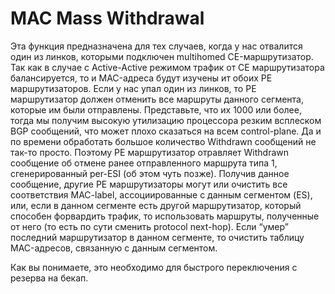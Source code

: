 # MAC Mass Withdrawal

Эта функция предназначена для тех случаев, когда у нас отвалится один из линков, которыми подключен multihomed CE-маршрутизатор. Так как в случае с Active-Active режимом трафик от CE маршрутизатора балансируется, то и MAC-адреса будут изучены ит обоих PE маршрутизаторов. Если у нас упал один из линков, то PE маршрутизатор должен отменить все маршруты данного сегмента, которые им были отправлены. Представьте, что их 1000 или более, тогда мы получим высокую утилизацию процессора резким всплеском BGP сообщений, что может плохо сказаться на всем control-plane. Да и по времени обработать большое количество Withdrawn сообщений не так-то просто. Поэтому PE маршрутизатор отравляет Withdrawn сообщение об отмене ранее отправленного маршрута типа 1, сгенерированный per-ESI \(об этом чуть позже\). Получив данное сообщение, другие PE маршрутизаторы могут или очистить все соответствия MAC-label, ассоциированные с данным сегментом \(ES\), или, если в данном сегменте есть другой маршрутизатор, который способен форвардить трафик, то использовать маршруты, полученные от него \(то есть по сути сменить protocol next-hop\). Если “умер” последний маршрутизатор в данном сегменте, то очистить таблицу MAC-адресов, связанную с данным сегментом.

Как вы понимаете, это необходимо для быстрого переключения с резерва на бекап.

